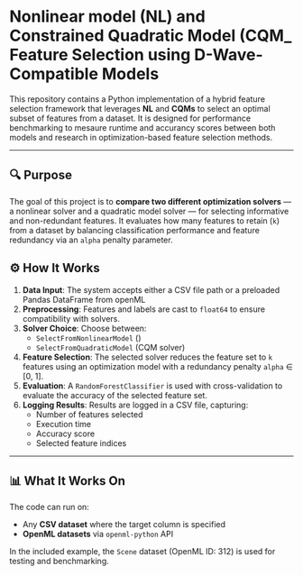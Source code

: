 # Nonlinear model (NL) and Constrained Quadratic Model (CQM_ Feature Selection using D-Wave-Compatible Models

This repository contains a Python implementation of a hybrid feature selection framework that leverages **NL** and **CQMs** to select an optimal subset of features from a dataset. It is designed for performance benchmarking to mesaure runtime and accurancy scores between both models and research in optimization-based feature selection methods.

---

## 🔍 Purpose

The goal of this project is to **compare two different optimization solvers** — a nonlinear solver and a quadratic model solver — for selecting informative and non-redundant features. It evaluates how many features to retain (`k`) from a dataset by balancing classification performance and feature redundancy via an `alpha` penalty parameter.

## ⚙️ How It Works

1. **Data Input**: The system accepts either a CSV file path or a preloaded Pandas DataFrame from openML
2. **Preprocessing**: Features and labels are cast to `float64` to ensure compatibility with solvers.
3. **Solver Choice**: Choose between:
   - `SelectFromNonlinearModel` ()
   - `SelectFromQuadraticModel` (CQM solver)
4. **Feature Selection**: The selected solver reduces the feature set to `k` features using an optimization model with a redundancy penalty `alpha` ∈ [0, 1].
5. **Evaluation**: A `RandomForestClassifier` is used with cross-validation to evaluate the accuracy of the selected feature set.
6. **Logging Results**: Results are logged in a CSV file, capturing:
   - Number of features selected
   - Execution time
   - Accuracy score
   - Selected feature indices

---

## 📊 What It Works On

The code can run on:
- Any **CSV dataset** where the target column is specified
- **OpenML datasets** via `openml-python` API

In the included example, the `Scene` dataset (OpenML ID: 312) is used for testing and benchmarking.

